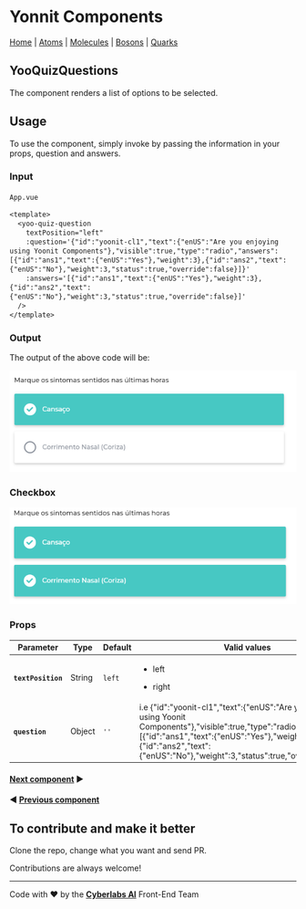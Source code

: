 # Yonnit Components

[Home](https://github.com/Yoonit-Labs/vue-yoonit-components/blob/development/README.md) | [Atoms](https://github.com/Yoonit-Labs/vue-yoonit-components/blob/development/README.md#atoms) | [Molecules](https://github.com/Yoonit-Labs/vue-yoonit-components/blob/development/README.md#molecules) | [Bosons](https://github.com/Yoonit-Labs/vue-yoonit-components/blob/development/README.md#bosons) | [Quarks](https://github.com/Yoonit-Labs/vue-yoonit-components/blob/development/README.md#quarks)

## YooQuizQuestions

The component renders a list of options to be selected.

## Usage

To use the component, simply invoke by passing the information in your props, question and answers.

### Input
`App.vue`
```vue
<template>
  <yoo-quiz-question
    textPosition="left"
    :question='{"id":"yoonit-cl1","text":{"enUS":"Are you enjoying using Yoonit Components"},"visible":true,"type":"radio","answers":[{"id":"ans1","text":{"enUS":"Yes"},"weight":3},{"id":"ans2","text":{"enUS":"No"},"weight":3,"status":true,"override":false}]}'
    :answers='[{"id":"ans1","text":{"enUS":"Yes"},"weight":3},{"id":"ans2","text":{"enUS":"No"},"weight":3,"status":true,"override":false}]'
  />
</template>
```

### Output

The output of the above code will be:

<img src="../../../../public/readme-img/quiz-questions.png" alt="YooQuizQuestion" width="800">

### Checkbox

<img src="../../../../public/readme-img/quiz-questions-checkbox.png" alt="YooQuizQuestion" width="800">

### Props

| Parameter | Type | Default | Valid values | Description | Required |
|-----------|------|------------------------|--------------|-------------|---------|
| **`textPosition`** | String | `left` | <ul><li>left</li></ul><ul><li>right</li></ul> | Position of text in the component. | false |
| **`question`** | Object | `''` | i.e {"id":"yoonit-cl1","text":{"enUS":"Are you enjoying using Yoonit Components"},"visible":true,"type":"radio","answers":[{"id":"ans1","text":{"enUS":"Yes"},"weight":3},{"id":"ans2","text":{"enUS":"No"},"weight":3,"status":true,"override":false}]} | Object with the questions that will be rendered. | true |

#### [**Next component**](../SegmentedBar/README.md) :arrow_forward:

#### :arrow_backward: [**Previous component**](../PostCard/README.md)
## To contribute and make it better

Clone the repo, change what you want and send PR.

Contributions are always welcome!

---

Code with ❤ by the [**Cyberlabs AI**](https://cyberlabs.ai/) Front-End Team

